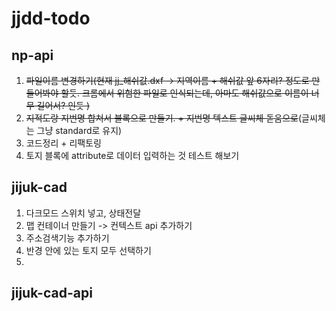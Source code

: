 # jjdd-todo

## np-api

1. ~~파일이름 변경하기(현재 jj\_해쉬값.dxf -> 지역이름 + 해쉬값 앞 6자리? 정도로 만들어봐야 할듯. 크롬에서 위험한 파일로 인식되는데, 아마도 해쉬값으로 이름이 너무 길어서? 인듯 )~~
2. ~~지적도랑 지번명 합쳐서 블록으로 만들기. + 지번명 텍스트 글씨체 돋움으로~~(글씨체는 그냥 standard로 유지)
3. 코드정리 + 리팩토링
4. 토지 블록에 attribute로 데이터 입력하는 것 테스트 해보기

## jijuk-cad

1. 다크모드 스위치 넣고, 상태전달
2. 맵 컨테이너 만들기 -> 컨텍스트 api 추가하기
3. 주소검색기능 추가하기
4. 반경 안에 있는 토지 모두 선택하기
5. 

## jijuk-cad-api
